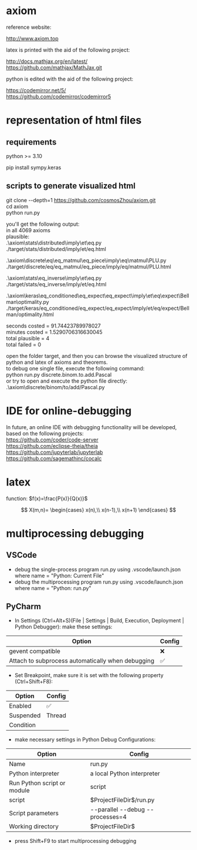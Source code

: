 # axiom

reference website:

http://www.axiom.top

latex is printed with the aid of the following project:

http://docs.mathjax.org/en/latest/  
https://github.com/mathjax/MathJax.git  

python is edited with the aid of the following project:

https://codemirror.net/5/  
https://github.com/codemirror/codemirror5  


# representation of html files
## requirements
python >= 3.10

pip install sympy.keras
## scripts to generate visualized html
git clone --depth=1 https://github.com/cosmosZhou/axiom.git  
cd axiom  
python run.py  

you'll get the following output:   
in all 4069 axioms  
plausible:  
.\axiom\stats\distributed\imply\et\eq.py  
./target/stats/distributed/imply/et/eq.html  

.\axiom\discrete\eq\eq_matmul\eq_piece\imply\eq\matmul\PLU.py  
./target/discrete/eq/eq_matmul/eq_piece/imply/eq/matmul/PLU.html  

.\axiom\stats\eq_inverse\imply\et\eq.py  
./target/stats/eq_inverse/imply/et/eq.html  

.\axiom\keras\eq_conditioned\eq_expect\eq_expect\imply\et\eq\expect\Bellman\optimality.py  
./target/keras/eq_conditioned/eq_expect/eq_expect/imply/et/eq/expect/Bellman/optimality.html  

seconds costed = 91.74423789978027  
minutes costed = 1.5290706316630045  
total plausible = 4  
total failed    = 0  


open the folder target, and then you can browse the visualized structure of python and latex of axioms and theorems.  
to debug one single file, execute the following command:  
python run.py discrete.binom.to.add.Pascal  
or try to open and execute the python file directly:   
.\axiom\discrete/binom/to/add/Pascal.py  


# IDE for online-debugging
In future, an online IDE with debugging functionality will be developed, based on the following projects:  
https://github.com/coder/code-server  
https://github.com/eclipse-theia/theia  
https://github.com/jupyterlab/jupyterlab  
https://github.com/sagemathinc/cocalc  

# latex
function: $f(x)=\frac{P(x)}{Q(x)}$


$$
X(m,n)=
\begin{cases}
x(n),\\
x(n-1),\\
x(n+1)
\end{cases}
$$

# multiprocessing debugging 
## VSCode
* debug the single-process program run.py using .vscode/launch.json where name = "Python: Current File"
* debug the multiprocessing program run.py using .vscode/launch.json where name = "Python: run.py"

## PyCharm
* In Settings (Ctrl+Alt+S)(File | Settings | Build, Execution, Deployment | Python Debugger): make these settings:

 | Option                                            | Config             |
 |---------------------------------------------------|--------------------| 
 | gevent compatible                                 | :x:                |
 | Attach to subprocess automatically when debugging | :white_check_mark: |
* Set Breakpoint, make sure it is set with the following property (Ctrl+Shift+F8):

 | Option    | Config             |
 |-----------|--------------------| 
 | Enabled   | :white_check_mark: |
 | Suspended | Thread             |
 | Condition |                    |
* make necessary settings in Python Debug Configurations:

 | Option                      | Config                           |
 |-----------------------------|----------------------------------| 
 | Name                        | run.py                           |
 | Python interpreter          | a local Python interpreter       |
 | Run Python script or module | script                           |
 | script                      | \$ProjectFileDir\$/run.py        |
 | Script parameters           | --parallel --debug --processes=4 |
 | Working directory           | \$ProjectFileDir\$               |
* press Shift+F9 to start multiprocessing debugging 